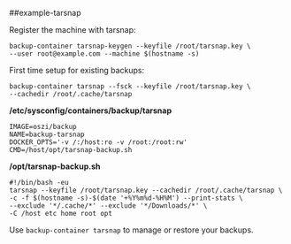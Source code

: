 ##example-tarsnap

Register the machine with tarsnap:

```
backup-container tarsnap-keygen --keyfile /root/tarsnap.key \
--user root@example.com --machine $(hostname -s)
```

First time setup for existing backups:

```
backup-container tarsnap --fsck --keyfile /root/tarsnap.key \
--cachedir /root/.cache/tarsnap
```

**/etc/sysconfig/containers/backup/tarsnap**

```
IMAGE=oszi/backup
NAME=backup-tarsnap
DOCKER_OPTS='-v /:/host:ro -v /root:/root:rw'
CMD=/host/opt/tarsnap-backup.sh
```

**/opt/tarsnap-backup.sh**

```
#!/bin/bash -eu
tarsnap --keyfile /root/tarsnap.key --cachedir /root/.cache/tarsnap \
-c -f $(hostname -s)-$(date '+%Y%m%d-%H%M') --print-stats \
--exclude '*/.cache/*' --exclude '*/Downloads/*' \
-C /host etc home root opt
```

Use `backup-container tarsnap` to manage or restore your backups.
